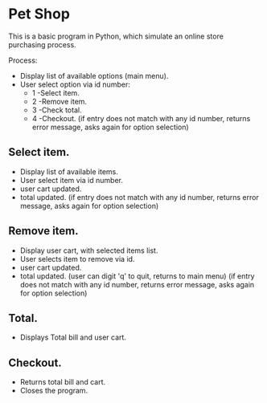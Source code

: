 #  Pet Shop
This is a basic program in Python, which simulate an online store purchasing process. 

Process:
- Display list of available options (main menu).
- User select option via id number:
  -  1 -Select item. 
  -  2 -Remove item.
  -  3 -Check total.
  -  4 -Checkout.
  (if entry does not match with any id number, returns error message, asks again for option selection)

## Select item. 
- Display list of available items.
- User select item via id number.
- user cart updated.
- total updated. 
  (if entry does not match with any id number, returns error message, asks again for option selection)

## Remove item.
- Display user cart, with selected items list.
- User selects item to remove via id.
- user cart updated.
- total updated.
  (user can digit 'q' to quit, returns to main menu)
 (if entry does not match with any id number, returns error message, asks again for option selection)

## Total.
- Displays Total bill and user cart.

## Checkout.
- Returns total bill and cart.
- Closes the program. 
